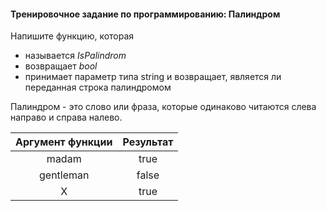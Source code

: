 #### Тренировочное задание по программированию: Палиндром ####

Напишите функцию, которая

* называется *IsPalindrom*
* возвращает *bool*
* принимает параметр типа string и возвращает, является ли переданная строка палиндромом

Палиндром - это слово или фраза, которые одинаково читаются слева направо и справа налево.

|        Аргумент функции        |            Результат           |
|:------------------------------:|:------------------------------:|
| madam                          | true                           |
| gentleman                      | false                          |
| X    			                 | true                           |